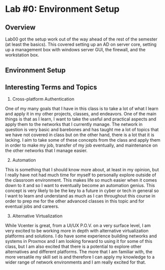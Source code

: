 # Lab #0: Environment Setup

## Overview

Lab00 got the setup work out of the way ahead of the rest of the semester (at least the basics). This covered setting up an AD on server core, setting up a management box with windows server GUI, the firewall, and the workstation box.

## Environment Setup



## Interesting Terms and Topics

1. Cross-platform Authentication

One of my many goals that I have in this class is to take a lot of what I learn and apply it in my other projects, classes, and endeavors. One of the main things is that as I learn, I want to take the useful and practical aspects and apply them to the networks that I currently manage. The network in question is very basic and barebones and has taught me a lot of topics that we have not covered in class but on the other hand, there is a lot that it is lacking. I aim to take some of these concepts from the class and apply them in order to make my job, transfer of my job eventually, and maintenance on the other networks that I manage easier.

2. Automation

This is something that I should know more about, at least in my opinion, but I really have not had much time for myself to personally explore outside of the classroom environment. This makes life so much easier when it comes down to it and so I want to eventually become an automation genius. This concept is very likely to be the key to a future in cyber or tech in general so I want to learn and understand as much as I can throughout this course in order to prep me for the other advanced classes in this topic and for eventual jobs and careers.

3. Alternative Virtualization

While Vcenter is great, from a UI/UX P.O.V. on a very surface level, I am very excited to be working more in depth with alternative virtualization platforms and solutions. I do have some experience building networks and systems in Proxmox and I am looking forward to using it for some of this class, but I am also excited that there is a potential to explore other alternatives and different platforms. The more that I am familiar with, the more versatile my skill set is and therefore I can apply my knowledge to a wider range of network environments and I am really excited for that.
